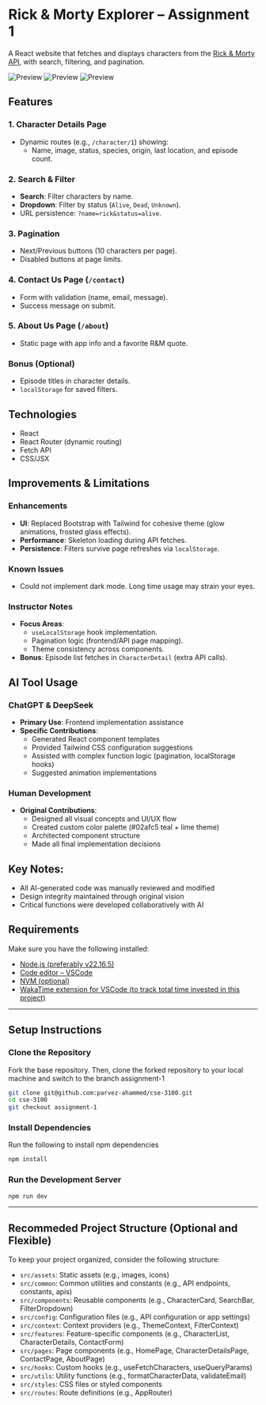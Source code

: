 # Rick & Morty Explorer – Assignment 1

A React website that fetches and displays characters from the [Rick & Morty API](https://rickandmortyapi.com/), with search, filtering, and pagination.

![Preview](https://github.com/user-attachments/assets/8a337959-170f-494d-af3d-cecb144a8c1e)
![Preview](https://github.com/user-attachments/assets/87f88bc8-789b-4569-a57c-d9be80ac7cec)
![Preview](https://github.com/user-attachments/assets/4d5e3ba2-046b-457a-842c-df68c3a643d5)

## Features

### 1. **Character Details Page**  
- Dynamic routes (e.g., `/character/1`) showing:  
  - Name, image, status, species, origin, last location, and episode count.  

### 2. **Search & Filter**  
- **Search**: Filter characters by name.  
- **Dropdown**: Filter by status (`Alive`, `Dead`, `Unknown`).  
- URL persistence: `?name=rick&status=alive`.  

### 3. **Pagination**  
- Next/Previous buttons (10 characters per page).  
- Disabled buttons at page limits.  

### 4. **Contact Us Page** (`/contact`)  
- Form with validation (name, email, message).  
- Success message on submit.  

### 5. **About Us Page** (`/about`)  
- Static page with app info and a favorite R&M quote.  

### Bonus (Optional)  
- Episode titles in character details.  
- `localStorage` for saved filters.  

## Technologies  
- React  
- React Router (dynamic routing)  
- Fetch API  
- CSS/JSX 

## Improvements & Limitations  
### **Enhancements**  
- **UI**: Replaced Bootstrap with Tailwind for cohesive theme (glow animations, frosted glass effects).  
- **Performance**: Skeleton loading during API fetches.  
- **Persistence**: Filters survive page refreshes via `localStorage`.  

### **Known Issues**  
- Could not implement dark mode. Long time usage may strain your eyes.  

### **Instructor Notes**  
- **Focus Areas**:  
  - `useLocalStorage` hook implementation.  
  - Pagination logic (frontend/API page mapping).  
  - Theme consistency across components.  
- **Bonus**: Episode list fetches in `CharacterDetail` (extra API calls).  

## AI Tool Usage

### ChatGPT & DeepSeek
- **Primary Use**: Frontend implementation assistance
- **Specific Contributions**:
  - Generated React component templates
  - Provided Tailwind CSS configuration suggestions
  - Assisted with complex function logic (pagination, localStorage hooks)
  - Suggested animation implementations

### Human Development
- **Original Contributions**:
  - Designed all visual concepts and UI/UX flow
  - Created custom color palette (#02afc5 teal + lime theme)
  - Architected component structure
  - Made all final implementation decisions

## Key Notes:
- All AI-generated code was manually reviewed and modified
- Design integrity maintained through original vision
- Critical functions were developed collaboratively with AI


## Requirements

Make sure you have the following installed:

- [Node.js (preferably v22.16.5)](https://nodejs.org/en/download/)
- [Code editor – VSCode](https://code.visualstudio.com/)
- [NVM (optional)](https://github.com/coreybutler/nvm-windows)
- [WakaTime extension for VSCode (to track total time invested in this project)](https://wakatime.com/plugins/vscode)

---

## Setup Instructions

### Clone the Repository

Fork the base repository. Then, clone the forked repository to your local machine and switch to the branch assignment-1

```bash
git clone git@github.com:parvez-ahammed/cse-3100.git
cd cse-3100
git checkout assignment-1
```

### Install Dependencies

Run the following to install npm dependencies

```bash
npm install
```

### Run the Development Server

```bash
npm run dev
```

---


## Recommeded Project Structure (Optional and Flexible)

To keep your project organized, consider the following structure:

- `src/assets`: Static assets (e.g., images, icons)
- `src/common`: Common utilities and constants (e.g., API endpoints, constants, apis)
- `src/components`: Reusable components (e.g., CharacterCard, SearchBar, FilterDropdown)
- `src/config`: Configuration files (e.g., API configuration or app settings)
- `src/context`: Context providers (e.g., ThemeContext, FilterContext)
- `src/features`: Feature-specific components (e.g., CharacterList, CharacterDetails, ContactForm)
- `src/pages`: Page components (e.g., HomePage, CharacterDetailsPage, ContactPage, AboutPage)
- `src/hooks`: Custom hooks (e.g., useFetchCharacters, useQueryParams)
- `src/utils`: Utility functions (e.g., formatCharacterData, validateEmail)
- `src/styles`: CSS files or styled components
- `src/routes`: Route definitions (e.g., AppRouter)
